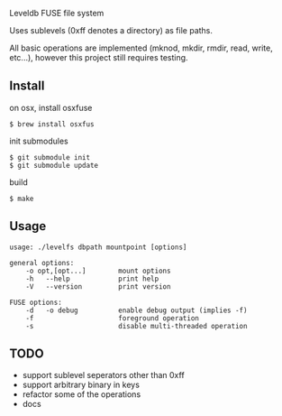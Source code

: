 
Leveldb FUSE file system

Uses sublevels (0xff denotes a directory) as file paths.

All basic operations are implemented (mknod, mkdir, rmdir, read, write, etc...), 
however this project still requires testing.

## Install

on osx, install osxfuse
```
$ brew install osxfus
```

init submodules
```
$ git submodule init
$ git submodule update
```

build
```
$ make
```

## Usage

```
usage: ./levelfs dbpath mountpoint [options]

general options:
    -o opt,[opt...]        mount options
    -h   --help            print help
    -V   --version         print version

FUSE options:
    -d   -o debug          enable debug output (implies -f)
    -f                     foreground operation
    -s                     disable multi-threaded operation
```

## TODO

- support sublevel seperators other than 0xff
- support arbitrary binary in keys
- refactor some of the operations
- docs

